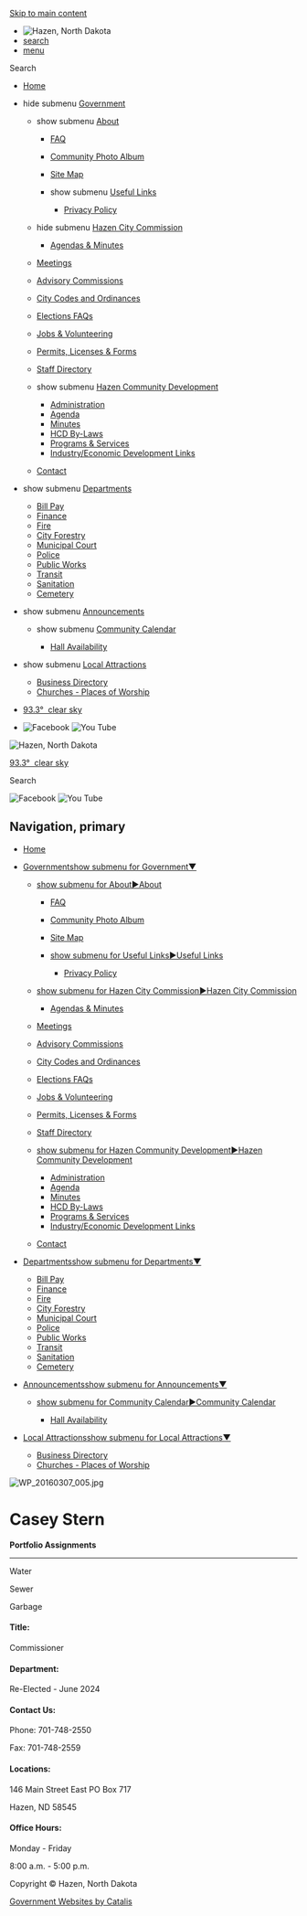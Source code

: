 [Skip to main content](https://hazennd.gov/index.asp?SEC=035CD57E-5DD6-474C-AA09-F2EA14717FDA&DE=9088DB92-7503-497C-B961-91FF3D400A74%2F)

- ![Hazen, North Dakota](https://hazennd.gov/repository/designs/templates/GO_hazen-nd_2023_resp/images/title.png)
- [search](https://hazennd.gov/index.asp?SEC=035CD57E-5DD6-474C-AA09-F2EA14717FDA&DE=9088DB92-7503-497C-B961-91FF3D400A74)
- [menu](https://hazennd.gov/index.asp?SEC=035CD57E-5DD6-474C-AA09-F2EA14717FDA&DE=9088DB92-7503-497C-B961-91FF3D400A74)

Search

- [Home](https://hazennd.gov)
- hide submenu [Government](https://hazennd.gov/government)
  
  - show submenu [About](https://hazennd.gov/about)
    
    - [FAQ](https://hazennd.gov/faq)
    - [Community Photo Album](https://hazennd.gov/community-photo-album)
    - [Site Map](https://hazennd.gov/site-map)
    - show submenu [Useful Links](https://hazennd.gov/index.asp?SEC=1487FADC-47C6-4D81-BFEA-A1B02DB7E126)
      
      - [Privacy Policy](https://hazennd.gov/index.asp?SEC=CAF03878-4413-4D28-8DA7-80BA42587D9C)
  - hide submenu [Hazen City Commission](https://hazennd.gov/hazen-city-commission)
    
    - [Agendas &amp; Minutes](https://hazennd.gov/agendas-and-minutes)
  - [Meetings](https://hazennd.gov/meetings)
  - [Advisory Commissions](https://hazennd.gov/advisory-commissions)
  - [City Codes and Ordinances](https://hazennd.gov/city-codes-and-ordinances)
  - [Elections FAQs](https://hazennd.gov/elections-faqs)
  - [Jobs &amp; Volunteering](https://hazennd.gov/jobs-and-volunteering)
  - [Permits, Licenses &amp; Forms](https://hazennd.gov/permits-licenses-and-forms)
  - [Staff Directory](https://hazennd.gov/staff-directory)
  - show submenu [Hazen Community Development](https://hazennd.gov/hazen-community-development)
    
    - [Administration](https://hazennd.gov/administration)
    - [Agenda](https://hazennd.gov/agenda)
    - [Minutes](https://hazennd.gov/minutes)
    - [HCD By-Laws](https://hazennd.gov/hcd-by-laws)
    - [Programs &amp; Services](https://hazennd.gov/programs-and-services)
    - [Industry/Economic Development Links](https://hazennd.gov/industry-economic-development-links)
  - [Contact](https://hazennd.gov/contact)
- show submenu [Departments](https://hazennd.gov/departments)
  
  - [Bill Pay](https://hazennd.gov/bill-pay)
  - [Finance](https://hazennd.gov/finance)
  - [Fire](https://hazennd.gov/fire-department)
  - [City Forestry](https://hazennd.gov/city-forestry)
  - [Municipal Court](https://hazennd.gov/municipal-court)
  - [Police](https://hazennd.gov/police)
  - [Public Works](https://hazennd.gov/public-works)
  - [Transit](https://hazennd.gov/transit)
  - [Sanitation](https://hazennd.gov/sanitation)
  - [Cemetery](https://hazennd.gov/cemetery)
- show submenu [Announcements](https://hazennd.gov/announcements)
  
  - show submenu [Community Calendar](https://hazennd.gov/calendar)
    
    - [Hall Availability](https://hazennd.gov/hall-availability)
- show submenu [Local Attractions](https://hazennd.gov/local-attractions)
  
  - [Business Directory](https://hazennd.gov/business-directory)
  - [Churches - Places of Worship](https://hazennd.gov/churches)
- [93.3°  clear sky](https://openweathermap.org/city/5689557)
- ![Facebook](https://hazennd.gov/repository/designs/images/fb_24.png) ![You Tube](https://hazennd.gov/repository/designs/images/yt_24.png)

![Hazen, North Dakota](https://hazennd.gov/repository/designs/templates/GO_hazen-nd_2023_resp/images/title.png)

[93.3°  clear sky](https://openweathermap.org/city/5689557)

Search

![Facebook](https://hazennd.gov/repository/designs/images/fb_24.png) ![You Tube](https://hazennd.gov/repository/designs/images/yt_24.png)

## Navigation, primary

- [Home](https://hazennd.gov)
- [Governmentshow submenu for Government▼](https://hazennd.gov/government)
  
  - [show submenu for About►About](https://hazennd.gov/about)
    
    - [FAQ](https://hazennd.gov/faq)
    - [Community Photo Album](https://hazennd.gov/community-photo-album)
    - [Site Map](https://hazennd.gov/site-map)
    - [show submenu for Useful Links►Useful Links](https://hazennd.gov/index.asp?SEC=1487FADC-47C6-4D81-BFEA-A1B02DB7E126)
      
      - [Privacy Policy](https://hazennd.gov/index.asp?SEC=CAF03878-4413-4D28-8DA7-80BA42587D9C)
  - [show submenu for Hazen City Commission►Hazen City Commission](https://hazennd.gov/hazen-city-commission)
    
    - [Agendas &amp; Minutes](https://hazennd.gov/agendas-and-minutes)
  - [Meetings](https://hazennd.gov/meetings)
  - [Advisory Commissions](https://hazennd.gov/advisory-commissions)
  - [City Codes and Ordinances](https://hazennd.gov/city-codes-and-ordinances)
  - [Elections FAQs](https://hazennd.gov/elections-faqs)
  - [Jobs &amp; Volunteering](https://hazennd.gov/jobs-and-volunteering)
  - [Permits, Licenses &amp; Forms](https://hazennd.gov/permits-licenses-and-forms)
  - [Staff Directory](https://hazennd.gov/staff-directory)
  - [show submenu for Hazen Community Development►Hazen Community Development](https://hazennd.gov/hazen-community-development)
    
    - [Administration](https://hazennd.gov/administration)
    - [Agenda](https://hazennd.gov/agenda)
    - [Minutes](https://hazennd.gov/minutes)
    - [HCD By-Laws](https://hazennd.gov/hcd-by-laws)
    - [Programs &amp; Services](https://hazennd.gov/programs-and-services)
    - [Industry/Economic Development Links](https://hazennd.gov/industry-economic-development-links)
  - [Contact](https://hazennd.gov/contact)
- [Departmentsshow submenu for Departments▼](https://hazennd.gov/departments)
  
  - [Bill Pay](https://hazennd.gov/bill-pay)
  - [Finance](https://hazennd.gov/finance)
  - [Fire](https://hazennd.gov/fire-department)
  - [City Forestry](https://hazennd.gov/city-forestry)
  - [Municipal Court](https://hazennd.gov/municipal-court)
  - [Police](https://hazennd.gov/police)
  - [Public Works](https://hazennd.gov/public-works)
  - [Transit](https://hazennd.gov/transit)
  - [Sanitation](https://hazennd.gov/sanitation)
  - [Cemetery](https://hazennd.gov/cemetery)
- [Announcementsshow submenu for Announcements▼](https://hazennd.gov/announcements)
  
  - [show submenu for Community Calendar►Community Calendar](https://hazennd.gov/calendar)
    
    - [Hall Availability](https://hazennd.gov/hall-availability)
- [Local Attractionsshow submenu for Local Attractions▼](https://hazennd.gov/local-attractions)
  
  - [Business Directory](https://hazennd.gov/business-directory)
  - [Churches - Places of Worship](https://hazennd.gov/churches)

![WP_20160307_005.jpg](https://hazennd.gov/vertical/Sites/%7B3541AE07-8F10-4F5C-8015-24696DA58E22%7D/uploads/WP_20160307_005_Web.jpg)

# Casey Stern

**Portfolio Assignments**

* * *

Water

Sewer

Garbage

#### Title:

Commissioner

#### Department:

Re-Elected - June 2024

#### Contact Us:

Phone: 701-748-2550

Fax: 701-748-2559

#### Locations:

146 Main Street East PO Box 717

Hazen, ND 58545

#### Office Hours:

Monday - Friday

8:00 a.m. - 5:00 p.m.

Copyright © Hazen, North Dakota

[Government Websites by Catalis](https://catalisgov.com)